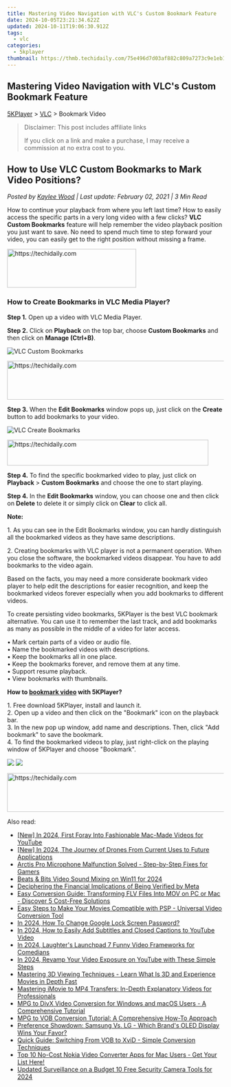 ```yaml
---
title: Mastering Video Navigation with VLC's Custom Bookmark Feature
date: 2024-10-05T23:21:34.622Z
updated: 2024-10-11T19:06:30.912Z
tags:
  - vlc
categories:
  - 5kplayer
thumbnail: https://thmb.techidaily.com/75e496d7d03af882c809a7273c9e1eb1d9baeae9a3a5a4a6ed566b778061c9ff.png
---
```


## Mastering Video Navigation with VLC's Custom Bookmark Feature

[5KPlayer](https://tools.techidaily.com/5kplayer/products/) \> [VLC](https://tools.techidaily.com/5kplayer/products/) \> Bookmark Video

>  Disclaimer: This post includes affiliate links
>
>  If you click on a link and make a purchase, I may receive a commission at no extra cost to you.
>

## How to Use VLC Custom Bookmarks to Mark Video Positions?

 _Posted by [Kaylee Wood](https://www.quora.com/profile/Amanda-Hu-21) | Last update: February 02, 2021 | 3 Min Read_

How to continue your playback from where you left last time? How to easily access the specific parts in a very long video with a few clicks? **VLC Custom Bookmarks** feature will help remember the video playback position you just want to save. No need to spend much time to step forward your video, you can easily get to the right position without missing a frame.

<!-- affiliate ads begin -->
<a href="https://laganoo.pxf.io/c/5597632/1528700/16446" target="_top" id="1528700">
  <img src="//a.impactradius-go.com/display-ad/16446-1528700" border="0" alt="https://techidaily.com" width="300" height="90"/>
</a>
<img height="0" width="0" src="https://laganoo.pxf.io/i/5597632/1528700/16446" style="position:absolute;visibility:hidden;" border="0" />
<!-- affiliate ads end -->

### How to Create Bookmarks in VLC Media Player?

**Step 1.** Open up a video with VLC Media Player.

**Step 2.** Click on **Playback** on the top bar, choose **Custom Bookmarks** and then click on **Manage (Ctrl+B)**.

![VLC Custom Bookmarks](https://www.5kplayer.com/vlc/img/vlc-custom-bookmark.jpg) 

<!-- affiliate ads begin -->
<a href="https://ephamedtechinc.pxf.io/c/5597632/2130528/26400" target="_top" id="2130528">
  <img src="//a.impactradius-go.com/display-ad/26400-2130528" border="0" alt="https://techidaily.com" width="728" height="90"/>
</a>
<img height="0" width="0" src="https://ephamedtechinc.pxf.io/i/5597632/2130528/26400" style="position:absolute;visibility:hidden;" border="0" />
<!-- affiliate ads end -->

**Step 3.** When the **Edit Bookmarks** window pops up, just click on the **Create** button to add bookmarks to your video. 

![VLC Create Bookmarks](https://www.5kplayer.com/vlc/img/vlc-create-bookmarks.jpg) 

<!-- affiliate ads begin -->
<a href="https://bluettius.sjv.io/c/5597632/2139122/17108" target="_top" id="2139122">
  <img src="//a.impactradius-go.com/display-ad/17108-2139122" border="0" alt="https://techidaily.com" width="468" height="60"/>
</a>
<img height="0" width="0" src="https://bluettius.sjv.io/i/5597632/2139122/17108" style="position:absolute;visibility:hidden;" border="0" />
<!-- affiliate ads end -->

**Step 4.** To find the specific bookmarked video to play, just click on **Playback** \> **Custom Bookmarks** and choose the one to start playing.

**Step 4.** In the **Edit Bookmarks** window, you can choose one and then click on **Delete** to delete it or simply click on **Clear** to click all.

**Note:**

1\. As you can see in the Edit Bookmarks window, you can hardly distinguish all the bookmarked videos as they have same descriptions.

2\. Creating bookmarks with VLC player is not a permanent operation. When you close the software, the bookmarked videos disappear. You have to add bookmarks to the video again.

Based on the facts, you may need a more considerate bookmark video player to help edit the descriptions for easier recognition, and keep the bookmarked videos forever especially when you add bookmarks to different videos.

To create persisting video bookmarks, 5KPlayer is the best VLC bookmark alternative. You can use it to remember the last track, and add bookmarks as many as possible in the middle of a video for later access.

• Mark certain parts of a video or audio file.  
 • Name the bookmarked videos with descriptions.  
 • Keep the bookmarks all in one place.  
 • Keep the bookmarks forever, and remove them at any time.  
 • Support resume playback.  
 • View bookmarks with thumbnails.

**How to [bookmark video](https://tools.techidaily.com/5kplayer/video-music-player/) with 5KPlayer?**

1\. Free download 5KPlayer, install and launch it.  
 2\. Open up a video and then click on the "Bookmark" icon on the playback bar.  
 3\. In the new pop up window, add name and descriptions. Then, click "Add bookmark" to save the bookmark.  
 4\. To find the bookmarked videos to play, just right-click on the playing window of 5KPlayer and choose "Bookmark". 

[![](https://www.5kplayer.com/vlc/../button/freedownwhitewin.png)](https://tools.techidaily.com/5kplayer/products/) [![](https://www.5kplayer.com/vlc/../button/freedownbackmac.png)](https://tools.techidaily.com/5kplayer/products/)

<!-- affiliate ads begin -->
<a href="https://ephamedtechinc.pxf.io/c/5597632/2130532/26400" target="_top" id="2130532">
  <img src="//a.impactradius-go.com/display-ad/26400-2130532" border="0" alt="https://techidaily.com" width="728" height="90"/>
</a>
<img height="0" width="0" src="https://ephamedtechinc.pxf.io/i/5597632/2130532/26400" style="position:absolute;visibility:hidden;" border="0" />
<!-- affiliate ads end -->

<ins class="adsbygoogle"
     style="display:block"
     data-ad-format="autorelaxed"
     data-ad-client="ca-pub-7571918770474297"
     data-ad-slot="1223367746"></ins>

<ins class="adsbygoogle"
     style="display:block"
     data-ad-client="ca-pub-7571918770474297"
     data-ad-slot="8358498916"
     data-ad-format="auto"
     data-full-width-responsive="true"></ins>

<span class="atpl-alsoreadstyle">Also read:</span>
<div><ul>
<li><a href="https://eaxpv-info.techidaily.com/new-in-2024-first-foray-into-fashionable-mac-made-videos-for-youtube/"><u>[New] In 2024, First Foray Into Fashionable Mac-Made Videos for YouTube</u></a></li>
<li><a href="https://fox-helps.techidaily.com/new-in-2024-the-journey-of-drones-from-current-uses-to-future-applications/"><u>[New] In 2024, The Journey of Drones From Current Uses to Future Applications</u></a></li>
<li><a href="https://sound-issues.techidaily.com/arctis-pro-microphone-malfunction-solved-step-by-step-fixes-for-gamers/"><u>Arctis Pro Microphone Malfunction Solved - Step-by-Step Fixes for Gamers</u></a></li>
<li><a href="https://extra-resources.techidaily.com/beats-and-bits-video-sound-mixing-on-win11-for-2024/"><u>Beats & Bits Video Sound Mixing on Win11 for 2024</u></a></li>
<li><a href="https://facebook.techidaily.com/deciphering-the-financial-implications-of-being-verified-by-meta/"><u>Deciphering the Financial Implications of Being Verified by Meta</u></a></li>
<li><a href="https://media-tips.techidaily.com/easy-conversion-guide-transforming-flv-files-into-mov-on-pc-or-mac-discover-5-cost-free-solutions/"><u>Easy Conversion Guide: Transforming FLV Files Into MOV on PC or Mac - Discover 5 Cost-Free Solutions</u></a></li>
<li><a href="https://media-tips.techidaily.com/easy-steps-to-make-your-movies-compatible-with-psp-universal-video-conversion-tool/"><u>Easy Steps to Make Your Movies Compatible with PSP - Universal Video Conversion Tool</u></a></li>
<li><a href="https://unlock-android.techidaily.com/in-2024-how-to-change-google-lock-screen-password-by-drfone-android/"><u>In 2024, How To Change Google Lock Screen Password?</u></a></li>
<li><a href="https://youtube-tips.techidaily.com/24-how-to-easily-add-subtitles-and-closed-captions-to-youtube-video/"><u>In 2024, How to Easily Add Subtitles and Closed Captions to YouTube Video</u></a></li>
<li><a href="https://youtube-data.techidaily.com/24-laughters-launchpad-7-funny-video-frameworks-for-comedians/"><u>In 2024, Laughter's Launchpad 7 Funny Video Frameworks for Comedians</u></a></li>
<li><a href="https://youtube-help.techidaily.com/in-2024-revamp-your-video-exposure-on-youtube-with-these-simple-steps/"><u>In 2024, Revamp Your Video Exposure on YouTube with These Simple Steps</u></a></li>
<li><a href="https://media-tips.techidaily.com/1723620219701-mastering-3d-viewing-techniques-learn-what-is-3d-and-experience-movies-in-depth-fast/"><u>Mastering 3D Viewing Techniques - Learn What Is 3D and Experience Movies in Depth Fast</u></a></li>
<li><a href="https://media-tips.techidaily.com/mastering-imovie-to-mp4-transfers-in-depth-explanatory-videos-for-professionals/"><u>Mastering iMovie to MP4 Transfers: In-Depth Explanatory Videos for Professionals</u></a></li>
<li><a href="https://media-tips.techidaily.com/mpg-to-divx-video-conversion-for-windows-and-macos-users-a-comprehensive-tutorial/"><u>MPG to DivX Video Conversion for Windows and macOS Users - A Comprehensive Tutorial</u></a></li>
<li><a href="https://media-tips.techidaily.com/mpg-to-vob-conversion-tutorial-a-comprehensive-how-to-approach/"><u>MPG to VOB Conversion Tutorial: A Comprehensive How-To Approach</u></a></li>
<li><a href="https://media-tips.techidaily.com/preference-showdown-samsung-vs-lg-which-brands-oled-display-wins-your-favor/"><u>Preference Showdown: Samsung Vs. LG - Which Brand's OLED Display Wins Your Favor?</u></a></li>
<li><a href="https://media-tips.techidaily.com/quick-guide-switching-from-vob-to-xvid-simple-conversion-techniques/"><u>Quick Guide: Switching From VOB to XviD - Simple Conversion Techniques</u></a></li>
<li><a href="https://media-tips.techidaily.com/1723620222964-top-10-no-cost-nokia-video-converter-apps-for-mac-users-get-your-list-here/"><u>Top 10 No-Cost Nokia Video Converter Apps for Mac Users - Get Your List Here!</u></a></li>
<li><a href="https://video-content-creator.techidaily.com/updated-surveillance-on-a-budget-10-free-security-camera-tools-for-2024/"><u>Updated Surveillance on a Budget 10 Free Security Camera Tools for 2024</u></a></li>
</ul></div>

